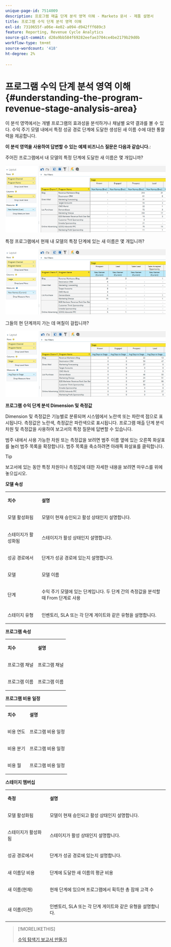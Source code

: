 ```yaml
---
unique-page-id: 7514009
description: 프로그램 매출 단계 분석 영역 이해 - Marketo 문서 - 제품 설명서
title: 프로그램 수익 단계 분석 영역 이해
exl-id: 7310655f-a06e-4e02-a094-d942fff689c3
feature: Reporting, Revenue Cycle Analytics
source-git-commit: d20a9bb584f69282eefae3704ce4be2179b29d0b
workflow-type: tm+mt
source-wordcount: '418'
ht-degree: 2%

---
```


# 프로그램 수익 단계 분석 영역 이해 {#understanding-the-program-revenue-stage-analysis-area}

이 분석 영역에서는 개별 프로그램의 효과성을 분석하거나 채널별 요약 결과를 볼 수 있다. 수익 주기 모델 내에서 특정 성공 경로 단계에 도달한 생성된 새 이름 수에 대한 통찰력을 제공합니다.

**이 분석 영역을 사용하여 답변할 수 있는 예제 비즈니스 질문은 다음과 같습니다.**:

주어진 프로그램에서 내 모델의 특정 단계에 도달한 새 이름은 몇 개입니까?

![](assets/one-3.png)

특정 프로그램에서 현재 내 모델의 특정 단계에 있는 새 이름은 몇 개입니까?

![](assets/two-3.png)

그들의 현 단계까지 가는 데 며칠이 걸립니까?

![](assets/three-3.png)

**프로그램 수익 단계 분석 Dimension 및 측정값**

Dimension 및 측정값은 기능별로 분류되며 시스템에서 노란색 또는 파란색 점으로 표시됩니다. 측정값은 노란색, 측정값은 파란색으로 표시됩니다. 프로그램 매출 단계 분석 차원 및 측정값을 사용하여 보고서의 특정 질문에 답변할 수 있습니다.

범주 내에서 사용 가능한 차원 또는 측정값을 보려면 범주 이름 옆에 있는 오른쪽 화살표를 눌러 범주 목록을 확장합니다. 범주 목록을 축소하려면 아래쪽 화살표를 클릭합니다.

>[!TIP]
>
>보고서에 있는 동안 특정 차원이나 측정값에 대한 자세한 내용을 보려면 마우스를 위에 놓으십시오.

**모델 속성**

<table> 
 <tbody> 
  <tr> 
   <td colspan="1" rowspan="1"><strong>치수</strong></td> 
   <td colspan="1" rowspan="1"><p><strong>설명</strong></p></td> 
  </tr> 
  <tr> 
   <td colspan="1" rowspan="1"><p>모델 활성화됨</p></td> 
   <td colspan="1" rowspan="1"><p>모델이 현재 승인되고 활성 상태인지 설명합니다.</p></td> 
  </tr> 
  <tr> 
   <td colspan="1" rowspan="1"><p>스테이지가 활성화됨</p></td> 
   <td colspan="1" rowspan="1"><p>스테이지가 활성 상태인지 설명합니다.</p></td> 
  </tr> 
  <tr> 
   <td colspan="1" rowspan="1"><p>성공 경로에서</p></td> 
   <td colspan="1" rowspan="1"><p>단계가 성공 경로에 있는지 설명합니다.</p></td> 
  </tr> 
  <tr> 
   <td colspan="1" rowspan="1"><p>모델</p></td> 
   <td colspan="1" rowspan="1"><p>모델 이름</p></td> 
  </tr> 
  <tr> 
   <td colspan="1" rowspan="1"><p>단계</p></td> 
   <td colspan="1" rowspan="1"><p>수익 주기 모델에 있는 단계입니다. 두 단계 간의 측정값을 분석할 때 From 단계로 사용</p></td> 
  </tr> 
  <tr> 
   <td colspan="1" rowspan="1"><p>스테이지 유형</p></td> 
   <td colspan="1" rowspan="1"><p>인벤토리, SLA 또는 각 단계 게이트와 같은 유형을 설명합니다.</p></td> 
  </tr> 
 </tbody> 
</table>

**프로그램 속성**

<table> 
 <tbody> 
  <tr> 
   <td colspan="1" rowspan="1"><p><strong>치수</strong></p></td> 
   <td colspan="1" rowspan="1"><p><strong>설명</strong></p></td> 
  </tr> 
  <tr> 
   <td colspan="1" rowspan="1"><p>프로그램 채널</p></td> 
   <td colspan="1" rowspan="1"><p>프로그램 채널</p></td> 
  </tr> 
  <tr> 
   <td colspan="1" rowspan="1"><p>프로그램 이름</p></td> 
   <td colspan="1" rowspan="1"><p>프로그램 이름</p></td> 
  </tr> 
 </tbody> 
</table>

**프로그램 비용 일정**

<table> 
 <tbody> 
  <tr> 
   <td colspan="1" rowspan="1"><p><strong>치수</strong></p></td> 
   <td colspan="1" rowspan="1"><p><strong>설명</strong></p></td> 
  </tr> 
  <tr> 
   <td colspan="1" rowspan="1"><p>비용 연도</p></td> 
   <td colspan="1" rowspan="1"><p>프로그램 비용 일정</p></td> 
  </tr> 
  <tr> 
   <td colspan="1" rowspan="1"><p>비용 분기</p></td> 
   <td colspan="1" rowspan="1"><p>프로그램 비용 일정</p></td> 
  </tr> 
  <tr> 
   <td colspan="1" rowspan="1"><p>비용 월</p></td> 
   <td colspan="1" rowspan="1"><p>프로그램 비용 일정</p></td> 
  </tr> 
 </tbody> 
</table>

**스테이지 멤버십**

<table> 
 <tbody> 
  <tr> 
   <td colspan="1" rowspan="1"><p><strong>측정</strong></p></td> 
   <td colspan="1" rowspan="1"><p><strong>설명</strong></p></td> 
  </tr> 
  <tr> 
   <td colspan="1" rowspan="1"><p>모델 활성화됨</p></td> 
   <td colspan="1" rowspan="1"><p>모델이 현재 승인되고 활성 상태인지 설명합니다.</p></td> 
  </tr> 
  <tr> 
   <td colspan="1" rowspan="1"><p>스테이지가 활성화됨</p></td> 
   <td colspan="1" rowspan="1"><p>스테이지가 활성 상태인지 설명합니다.</p></td> 
  </tr> 
  <tr> 
   <td colspan="1" rowspan="1"><p>성공 경로에서</p></td> 
   <td colspan="1" rowspan="1"><p>단계가 성공 경로에 있는지 설명합니다.</p></td> 
  </tr> 
  <tr> 
   <td colspan="1" rowspan="1"><p>새 이름당 비용</p></td> 
   <td colspan="1" rowspan="1"><p>단계에 도달한 새 이름의 평균 비용</p></td> 
  </tr> 
  <tr> 
   <td colspan="1" rowspan="1"><p>새 이름(현재)</p></td> 
   <td colspan="1" rowspan="1"><p>현재 단계에 있으며 프로그램에서 획득한 총 잠재 고객 수</p></td> 
  </tr> 
  <tr> 
   <td colspan="1" rowspan="1"><p>새 이름(이전)</p></td> 
   <td colspan="1" rowspan="1"><p>인벤토리, SLA 또는 각 단계 게이트와 같은 유형을 설명합니다.</p></td> 
  </tr> 
 </tbody> 
</table>

>[!MORELIKETHIS]
>
>[수익 탐색기 보고서 만들기](/help/marketo/product-docs/reporting/revenue-cycle-analytics/revenue-explorer/create-a-revenue-explorer-report.md)

